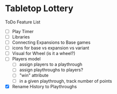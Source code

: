 #  Tabletop Lottery

ToDo Feature List
- [ ] Play Timer
- [ ] Libraries
- [ ] Connecting Expansions to Base games
- [ ] icons for base vs expansion vs variant
- [ ] Visual for Wheel (is it a wheel?)
- [ ] Players model
    - [ ] assign players to a playthrough
    - [ ] assign playthroughs to players?
    - [ ] "win" attribute
    - [ ] in a given playthrough, track number of points
- [x] Rename History to Playthroughs
